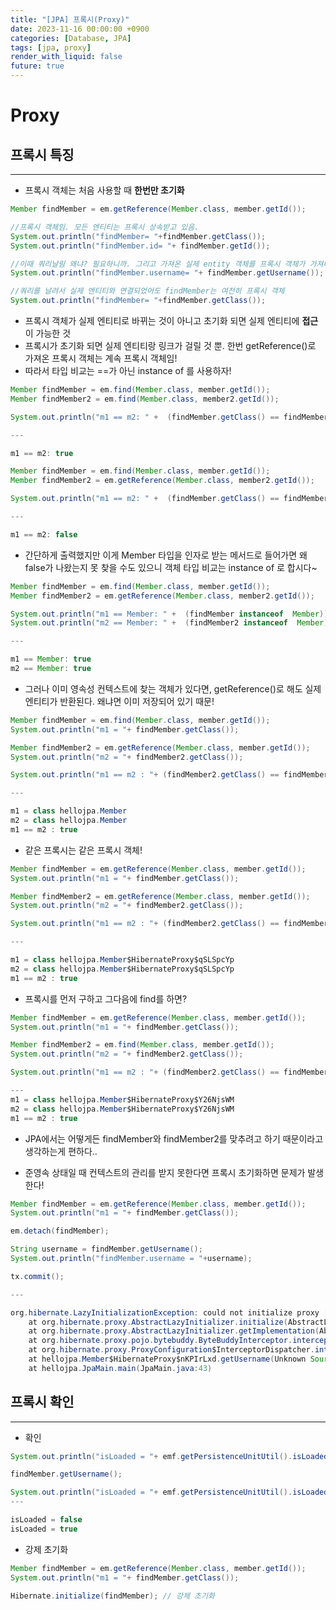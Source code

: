 ```yaml
---
title: "[JPA] 프록시(Proxy)"
date: 2023-11-16 00:00:00 +0900
categories: [Database, JPA]
tags: [jpa, proxy]
render_with_liquid: false
future: true
---
```


# Proxy

## 프록시 특징

---

- 프록시 객체는 처음 사용할 때 **한번만 초기화**

```java
Member findMember = em.getReference(Member.class, member.getId());

//프록시 객체임. 모든 엔티티는 프록시 상속받고 있음.
System.out.println("findMember= "+findMember.getClass());
System.out.println("findMember.id= "+ findMember.getId());

//이때 쿼리날림 왜냐? 필요하니까. 그리고 가져온 실제 entity 객체를 프록시 객체가 가져다가 씀
System.out.println("findMember.username= "+ findMember.getUsername());

//쿼리를 날려서 실제 엔티티와 연결되었어도 findMember는 여전히 프록시 객체
System.out.println("findMember= "+findMember.getClass());
```

- 프록시 객체가 실제 엔티티로 바뀌는 것이 아니고 초기화 되면 실제 엔티티에 **접근**이 가능한 것
- 프록시가 초기화 되면 실제 엔티티랑 링크가 걸릴 것 뿐. 한번 getReference()로 가져온 프록시 객체는 계속 프록시 객체임!
- 따라서 타입 비교는 ==가 아닌 instance of 를 사용하자!

```java
Member findMember = em.find(Member.class, member.getId());
Member findMember2 = em.find(Member.class, member2.getId());

System.out.println("m1 == m2: " +  (findMember.getClass() == findMember2.getClass()));

---

m1 == m2: true
```

```java
Member findMember = em.find(Member.class, member.getId());
Member findMember2 = em.getReference(Member.class, member2.getId());

System.out.println("m1 == m2: " +  (findMember.getClass() == findMember2.getClass()));

---

m1 == m2: false
```

- 간단하게 출력했지만 이게 Member 타입을 인자로 받는 메서드로 들어가면 왜 false가 나왔는지 못 찾을 수도 있으니 객체 타입 비교는 instance of 로 합시다~

```java
Member findMember = em.find(Member.class, member.getId());
Member findMember2 = em.getReference(Member.class, member2.getId());

System.out.println("m1 == Member: " +  (findMember instanceof  Member));
System.out.println("m2 == Member: " +  (findMember2 instanceof  Member));

---

m1 == Member: true
m2 == Member: true
```

- 그러나 이미 영속성 컨텍스트에 찾는 객체가 있다면, getReference()로 해도 실제 엔티티가 반환된다. 왜냐면 이미 저장되어 있기 때문!

```java
Member findMember = em.find(Member.class, member.getId());
System.out.println("m1 = "+ findMember.getClass());

Member findMember2 = em.getReference(Member.class, member.getId());
System.out.println("m2 = "+ findMember2.getClass());

System.out.println("m1 == m2 : "+ (findMember2.getClass() == findMember.getClass()));

---

m1 = class hellojpa.Member
m2 = class hellojpa.Member
m1 == m2 : true
```

- 같은 프록시는 같은 프록시 객체!

```java
Member findMember = em.getReference(Member.class, member.getId());
System.out.println("m1 = "+ findMember.getClass());

Member findMember2 = em.getReference(Member.class, member.getId());
System.out.println("m2 = "+ findMember2.getClass());

System.out.println("m1 == m2 : "+ (findMember2.getClass() == findMember.getClass()));

---

m1 = class hellojpa.Member$HibernateProxy$qSLSpcYp
m2 = class hellojpa.Member$HibernateProxy$qSLSpcYp
m1 == m2 : true
```

- 프록시를 먼저 구하고 그다음에 find를 하면?

```java
Member findMember = em.getReference(Member.class, member.getId());
System.out.println("m1 = "+ findMember.getClass());

Member findMember2 = em.find(Member.class, member.getId());
System.out.println("m2 = "+ findMember2.getClass());

System.out.println("m1 == m2 : "+ (findMember2.getClass() == findMember.getClass()));

---
m1 = class hellojpa.Member$HibernateProxy$Y26NjsWM
m2 = class hellojpa.Member$HibernateProxy$Y26NjsWM
m1 == m2 : true
```

- JPA에서는 어떻게든 findMember와 findMember2를 맞추려고 하기 때문이라고 생각하는게 편하다..

- 준영속 상태일 때 컨텍스트의 관리를 받지 못한다면 프록시 초기화하면 문제가 발생한다!

```java
Member findMember = em.getReference(Member.class, member.getId());
System.out.println("m1 = "+ findMember.getClass());

em.detach(findMember);

String username = findMember.getUsername();
System.out.println("findMember.username = "+username);

tx.commit();

---

org.hibernate.LazyInitializationException: could not initialize proxy [hellojpa.Member#1] - no Session
	at org.hibernate.proxy.AbstractLazyInitializer.initialize(AbstractLazyInitializer.java:170)
	at org.hibernate.proxy.AbstractLazyInitializer.getImplementation(AbstractLazyInitializer.java:310)
	at org.hibernate.proxy.pojo.bytebuddy.ByteBuddyInterceptor.intercept(ByteBuddyInterceptor.java:45)
	at org.hibernate.proxy.ProxyConfiguration$InterceptorDispatcher.intercept(ProxyConfiguration.java:95)
	at hellojpa.Member$HibernateProxy$nKPIrLxd.getUsername(Unknown Source)
	at hellojpa.JpaMain.main(JpaMain.java:43)
```

## 프록시 확인

---

- 확인

```java
System.out.println("isLoaded = "+ emf.getPersistenceUnitUtil().isLoaded(findMember));

findMember.getUsername();

System.out.println("isLoaded = "+ emf.getPersistenceUnitUtil().isLoaded(findMember));
---

isLoaded = false
isLoaded = true
```

- 강제 초기화

```java
Member findMember = em.getReference(Member.class, member.getId());
System.out.println("m1 = "+ findMember.getClass());

Hibernate.initialize(findMember); // 강제 초기화
```
